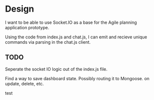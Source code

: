 Design
======

I want to be able to use Socket.IO as a base for the Agile planning application prototype. 

Using the code from index.js and chat.js, I can emit and recieve unique commands via parsing in the chat.js client. 

## TODO

Seperate the socket IO logic out of the index.js file. 

Find a way to save dashboard state. Possibly routing it to Mongoose. on update, delete, etc. 

test
